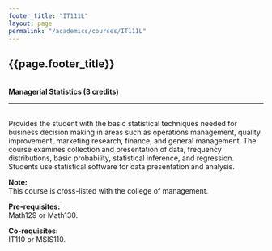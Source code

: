```yaml
---
footer_title: "IT111L"
layout: page
permalink: "/academics/courses/IT111L"
---
```


## {{page.footer_title}}

\
**Managerial Statistics (3 credits)**

---

\
Provides the student with the basic statistical techniques needed for business decision making in areas such as operations management, quality improvement, marketing research, finance, and general management. The course examines collection and presentation of data, frequency distributions, basic probability, statistical inference, and regression. Students use statistical software for data presentation and analysis.

**Note:**
\
This course is cross-listed with the college of management.

**Pre-requisites:**
\
Math129 or Math130.

**Co-requisites:**
\
IT110 or MSIS110.
